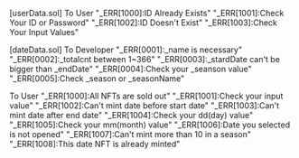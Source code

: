 [userData.sol]
To User
"\_ERR[1000]:ID Already Exists"
"\_ERR[1001]:Check Your ID or Password"
"\_ERR[1002]:ID Doesn't Exist"
"\_ERR[1003]:Check Your Input Values"

[dateData.sol]
To Developer
"\_ERR[0001]:\_name is necessary"
"\_ERR[0002]:\_totalcnt between 1~366"
"\_ERR[0003]:\_stardDate can't be bigger than \_endDate"
"\_ERR[0004]:Check your \_seanson value"
"\_ERR[0005]:Check \_season or \_seasonName"

To User
"\_ERR[1000]:All NFTs are sold out"
"\_ERR[1001]:Check your input value"
"\_ERR[1002]:Can't mint date before start date"
"\_ERR[1003]:Can't mint date after end date"
"\_ERR[1004]:Check your dd(day) value"
"\_ERR[1005]:Check your mm(month) value"
"\_ERR[1006]:Date you selected is not opened"
"\_ERR[1007]:Can't mint more than 10 in a season"
"\_ERR[1008]:This date NFT is already minted"
